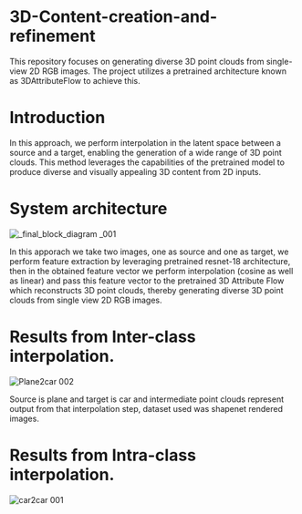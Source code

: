 # 3D-Content-creation-and-refinement

This repository focuses on generating diverse 3D point clouds from single-view 2D RGB images. The project utilizes a pretrained architecture known as 3DAttributeFlow to achieve this.

# Introduction

In this approach, we perform interpolation in the latent space between a source and a target, enabling the generation of a wide range of 3D point clouds. This method leverages the capabilities of the pretrained model to produce diverse and visually appealing 3D content from 2D inputs.

# System architecture

![_final_block_diagram _001](https://github.com/user-attachments/assets/c7025849-8b59-4a47-b1a4-00ac826167c7)


In this apporach we take two images, one as source and one as target, we perform feature extraction by leveraging pretrained resnet-18 architecture, then in the obtained feature vector we perform interpolation (cosine as well as linear) and pass this feature vector to the pretrained 3D Attribute Flow which reconstructs 3D point clouds, thereby generating diverse 3D point clouds from single view 2D RGB images.

# Results from Inter-class interpolation.

![Plane2car 002](https://github.com/user-attachments/assets/789eb998-8c49-4228-b480-3012868019b4)

Source is plane and target is car and intermediate point clouds represent output from that interpolation step, dataset used was shapenet rendered images.

# Results from Intra-class interpolation.

![car2car 001](https://github.com/user-attachments/assets/2aa6f603-fa9a-4f48-9896-8d021f4c8619)


